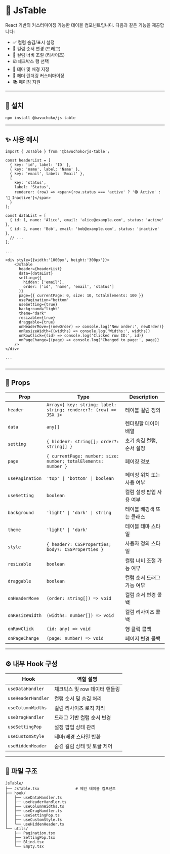 # 🧩 JsTable

React 기반의 커스터마이징 가능한 테이블 컴포넌트입니다. 다음과 같은 기능을 제공합니다:

- ✅ 컬럼 숨김/표시 설정
- 🔁 컬럼 순서 변경 (드래그)
- 📏 컬럼 너비 조절 (리사이즈)
- ☑️ 체크박스 행 선택
- 🎨 테마 및 배경 지정
- 📄 헤더 렌더링 커스터마이징
- 📚 페이징 지원

---

## 🚀 설치

```bash
npm install @bavuchoko/js-table
```


---
## ✨ 사용 예시
```tsx
import { JsTable } from '@bavuchoko/js-table';

const headerList = [
  { key: 'id', label: 'ID' },
  { key: 'name', label: 'Name' },
  { key: 'email', label: 'Email' },
  {
    key: 'status',
    label: 'Status',
    renderer: (row) => <span>{row.status === 'active' ? '🟢 Active' : '🔴 Inactive'}</span>
  }
];

const dataList = [
  { id: 1, name: 'Alice', email: 'alice@example.com', status: 'active' },
  { id: 2, name: 'Bob', email: 'bob@example.com', status: 'inactive' },
  // ...
];

...

<div style={{width:'1000px', height:'300px'}}>
    <JsTable
      header={headerList}
      data={dataList}
      setting={{
        hidden: ['email'],
        order: ['id', 'name', 'email', 'status']
      }}
      page={{ currentPage: 0, size: 10, totalElements: 100 }}
      usePagination="bottom"
      useSetting={true}
      background="light"
      theme="dark"
      resizable={true}
      draggable={true}
      onHeaderMove={(newOrder) => console.log('New order:', newOrder)}
      onResizeWidth={(widths) => console.log('Widths:', widths)}
      onRowClick={(id) => console.log('Clicked row ID:', id)}
      onPageChange={(page) => console.log('Changed to page:', page)}
    />
</div>

...


```
---

## 🧾 Props

| Prop             | Type                                                            | Description |
|------------------|------------------------------------------------------------------|-------------|
| `header`         | `Array<{ key: string; label: string; renderer?: (row) => JSX }>` | 테이블 컬럼 정의 |
| `data`           | `any[]`                                                          | 렌더링할 데이터 배열 |
| `setting`        | `{ hidden?: string[]; order?: string[] }`                        | 초기 숨김 컬럼, 순서 설정 |
| `page`           | `{ currentPage: number; size: number; totalElements: number }`   | 페이징 정보 |
| `usePagination`  | `'top' \| 'bottom' \| boolean`                                   | 페이징 위치 또는 사용 여부 |
| `useSetting`     | `boolean`                                                        | 컬럼 설정 팝업 사용 여부 |
| `background`     | `'light' \| 'dark' \| string`                                    | 테이블 배경색 또는 클래스 |
| `theme`          | `'light' \| 'dark'`                                              | 테이블 테마 스타일 |
| `style`          | `{ header?: CSSProperties; body?: CSSProperties }`               | 사용자 정의 스타일 |
| `resizable`      | `boolean`                                                        | 컬럼 너비 조절 가능 여부 |
| `draggable`      | `boolean`                                                        | 컬럼 순서 드래그 가능 여부 |
| `onHeaderMove`   | `(order: string[]) => void`                                      | 컬럼 순서 변경 콜백 |
| `onResizeWidth`  | `(widths: number[]) => void`                                     | 컬럼 리사이즈 콜백 |
| `onRowClick`     | `(id: any) => void`                                              | 행 클릭 콜백 |
| `onPageChange`   | `(page: number) => void`                                         | 페이지 변경 콜백 |

---

## ⚙️ 내부 Hook 구성

| Hook                | 역할 설명 |
|---------------------|-----------|
| `useDataHandler`    | 체크박스 및 row 데이터 핸들링 |
| `useHeaderHandler`  | 컬럼 순서 및 숨김 처리 |
| `useColumnWidths`   | 컬럼 리사이즈 로직 처리 |
| `useDragHandler`    | 드래그 기반 컬럼 순서 변경 |
| `useSettingPop`     | 설정 팝업 상태 관리 |
| `useCustomStyle`    | 테마/배경 스타일 반환 |
| `useHiddenHeader`   | 숨김 컬럼 상태 및 토글 제어 |

---

## 📁 파일 구조

```plaintext
JsTable/
├── JsTable.tsx                # 메인 테이블 컴포넌트
├── hook/
│   ├── useDataHandler.ts
│   ├── useHeaderHandler.ts
│   ├── useColumnWidths.ts
│   ├── useDragHandler.ts
│   ├── useSettingPop.ts
│   ├── useCustomStyle.ts
│   └── useHiddenHeader.ts
└── utils/
    ├── Pagination.tsx
    ├── SettingPop.tsx
    ├── Blind.tsx
    └── Empty.tsx
